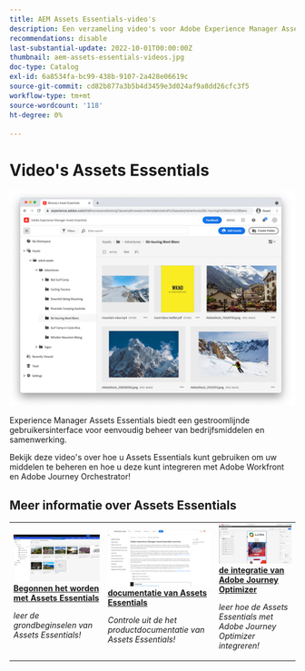 ```yaml
---
title: AEM Assets Essentials-video's
description: Een verzameling video's voor Adobe Experience Manager Assets Essentials
recommendations: disable
last-substantial-update: 2022-10-01T00:00:00Z
thumbnail: aem-assets-essentials-videos.jpg
doc-type: Catalog
exl-id: 6a8534fa-bc99-438b-9107-2a428e06619c
source-git-commit: cd82b877a3b5b4d3459e3d024af9a8dd26cfc3f5
workflow-type: tm+mt
source-wordcount: '118'
ht-degree: 0%

---
```


# Video&#39;s Assets Essentials

![ Assets Essentials ](./assets/overview/hero.png)

Experience Manager Assets Essentials biedt een gestroomlijnde gebruikersinterface voor eenvoudig beheer van bedrijfsmiddelen en samenwerking.

Bekijk deze video&#39;s over hoe u Assets Essentials kunt gebruiken om uw middelen te beheren en hoe u deze kunt integreren met Adobe Workfront en Adobe Journey Orchestrator!

## Meer informatie over Assets Essentials

<table>
<td>
   <a href="./basics/managing.md">
   <img alt="Aan de slag met Assets Essentials" src="./assets/overview/getting-started.png" />
   </a>
   <div>
      <a href="./basics/managing.md">
      <strong> Begonnen het worden met Assets Essentials </strong>
      </a>
   </div>
   <p>
      <em> leer de grondbeginselen van Assets Essentials!</em>
   </p>
</td>
<td>
   <a href="https://experienceleague.adobe.com/docs/experience-manager-assets-essentials/help/introduction.html">
   <img alt="Documentatie Assets Essentials" src="./assets/overview/assets-essentials-docs.png"/>
   </a>
   <div>
      <a href="https://experienceleague.adobe.com/docs/experience-manager-assets-essentials/help/introduction.html">
      <strong> documentatie van Assets Essentials </strong>
      </a>
   </div>
   <p>
      <em> Controle uit de het productdocumentatie van Assets Essentials!</em>
   <p>
</td>
<td>
   <a href="https://experienceleague.adobe.com/docs/journey-optimizer-learn/tutorials/create-messages/create-email-content-with-the-message-editor.html">
   <img alt="Adobe Journey Optimizer en Assets Essentials" src="./assets/overview/adobe-journey-optimizer.png" />
   </a>
   <div>
      <a href="https://experienceleague.adobe.com/docs/journey-optimizer-learn/tutorials/create-messages/create-email-content-with-the-message-editor.html">
      <strong> de integratie van Adobe Journey Optimizer </strong>
      </a>
   </div>
   <p>
      <em> leer hoe de Assets Essentials met Adobe Journey Optimizer integreren!</em>
   <p>
</td>
</table>
